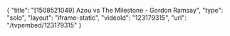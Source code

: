 {
    "title": "[1508521049] Azou vs The Milestone - Gordon Ramsay",
    "type": "solo",
    "layout": "iframe-static",
    "videoId": "123179315",
    "url": "\/tvpembed\/123179315"
}